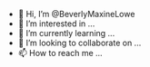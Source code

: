 - 👋 Hi, I’m @BeverlyMaxineLowe
- 👀 I’m interested in ...
- 🌱 I’m currently learning ...
- 💞️ I’m looking to collaborate on ...
- 📫 How to reach me ...

<!---
BeverlyMaxineLowe/BeverlyMaxineLowe is a ✨ special ✨ repository because its `README.md` (this file) appears on your GitHub profile.
You can click the Preview link to take a look at your changes.
--->
